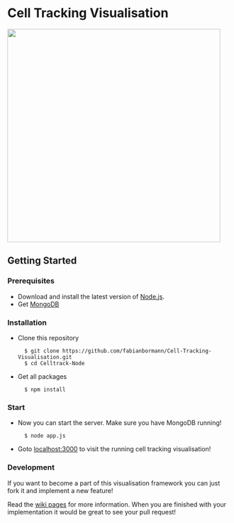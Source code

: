 # Cell Tracking Visualisation

<img src="https://cloud.githubusercontent.com/assets/1525818/12359148/1c34d2ba-bbb1-11e5-9e4b-80fe7f6f3ea3.png" width="480">

## Getting Started

### Prerequisites

* Download and install the latest version of [Node.js](https://nodejs.org/en/).
* Get [MongoDB](https://www.mongodb.org/) 

### Installation 

* Clone this repository

		$ git clone https://github.com/fabianbormann/Cell-Tracking-Visualisation.git
		$ cd Celltrack-Node
	
* Get all packages

		$ npm install

### Start 

* Now you can start the server. Make sure you have MongoDB running!

		$ node app.js

* Goto [localhost:3000](http://localhost:3000/) to visit the running cell tracking visualisation!

### Development

If you want to become a part of this visualisation framework you can just fork it and implement a new feature!

Read the [wiki pages](https://github.com/fabianbormann/Cell-Tracking-Visualisation/wiki) for more information. When you are finished with your implementation it would be great to see your pull request!
